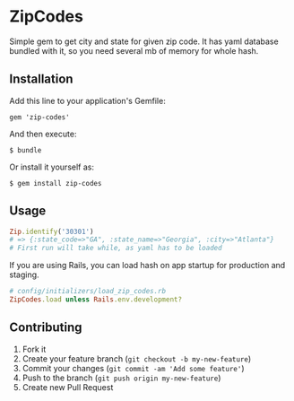 # ZipCodes

Simple gem to get city and state for given zip code. It has yaml database bundled with it, so you need several mb of memory for whole hash.

## Installation

Add this line to your application's Gemfile:

    gem 'zip-codes'

And then execute:

    $ bundle

Or install it yourself as:

    $ gem install zip-codes

## Usage

```ruby
Zip.identify('30301')
# => {:state_code=>"GA", :state_name=>"Georgia", :city=>"Atlanta"}
# First run will take while, as yaml has to be loaded
```

If you are using Rails, you can load hash on app startup for production and staging.
```ruby
# config/initializers/load_zip_codes.rb
ZipCodes.load unless Rails.env.development?
```

## Contributing

1. Fork it
2. Create your feature branch (`git checkout -b my-new-feature`)
3. Commit your changes (`git commit -am 'Add some feature'`)
4. Push to the branch (`git push origin my-new-feature`)
5. Create new Pull Request
